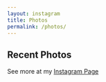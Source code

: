 ```yaml
---
layout: instagram
title: Photos
permalink: /photos/
---
```


## Recent Photos

See more at my [Instagram Page](https://www.instagram.com/perryoncrack/)
